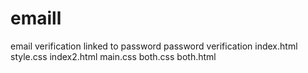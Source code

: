 # emaill
email verification
linked to password
password verification
index.html
style.css
index2.html
main.css
both.css
both.html


